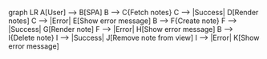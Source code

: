 graph LR
    A[User] --> B[SPA]
    B --> C{Fetch notes}
    C --> |Success| D[Render notes]
    C --> |Error| E[Show error message]
    B --> F{Create note}
    F --> |Success| G[Render note]
    F --> |Error| H[Show error message]
    B --> I{Delete note}
    I --> |Success| J[Remove note from view]
    I --> |Error| K[Show error message]
